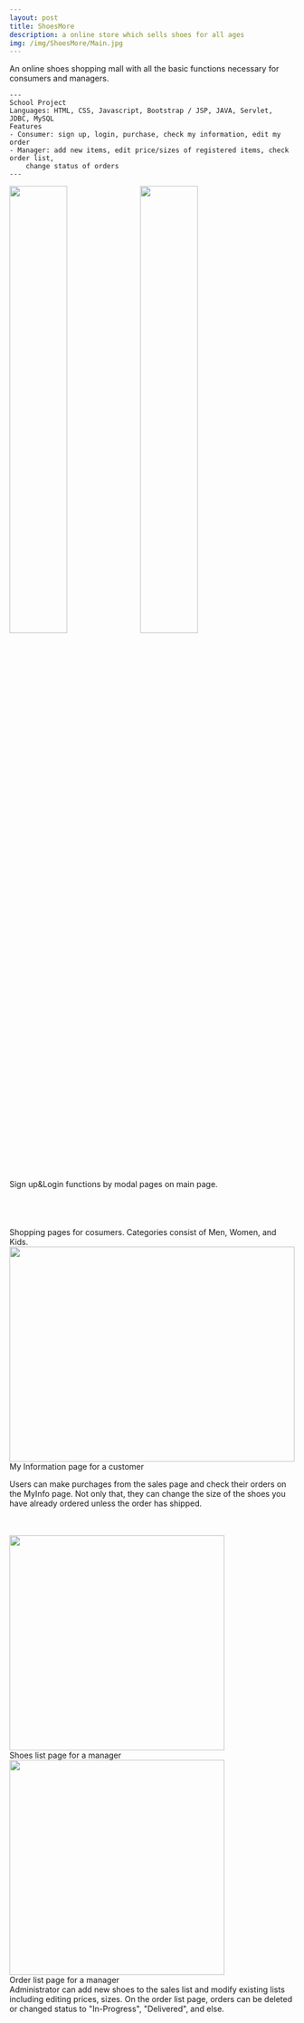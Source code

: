 ```yaml
---
layout: post
title: ShoesMore 
description: a online store which sells shoes for all ages
img: /img/ShoesMore/Main.jpg
---
```


An online shoes shopping mall with all the basic functions necessary for consumers and managers.

	---
	School Project
	Languages: HTML, CSS, Javascript, Bootstrap / JSP, JAVA, Servlet, JDBC, MySQL
	Features
	- Consumer: sign up, login, purchase, check my information, edit my order
	- Manager: add new items, edit price/sizes of registered items, check order list,
		change status of orders
	---

<div class="img_row">
	<a href="{{ site.baseurl }}/img/ShoesMore/Signup.jpg" target="_blank"><img class="col one" style="width:45%" src="{{ site.baseurl }}/img/ShoesMore/Signup.jpg" alt="" title="Sign Up"/></a>
	<a href="{{ site.baseurl }}/img/ShoesMore/Login.jpg" target="_blank"><img class="col one" style="width:45%"src="{{ site.baseurl }}/img/ShoesMore/Login.jpg" alt="" title="Login"/></a>
</div>
<div class="col three caption">
	Sign up&Login functions by modal pages on main page.
</div>
<br><br><br>
<div class="img_row">
	<a href="{{ site.baseurl }}/img/ShoesMore/ShoesWomen.jpg" target="_blank"><img class="col two" src="{{ site.baseurl }}/img/ShoesMore/ShoesWomen.jpg" alt="" title="Shoes for Women"/></a>
	<a href="{{ site.baseurl }}/img/ShoesMore/ShoesMen.jpg" target="_blank"><img class="col one" src="{{ site.baseurl }}/img/ShoesMore/ShoesMen.jpg" alt="" title="Shoes for Men"/></a>
</div>
<div class="col three caption">
	Shopping pages for cosumers. Categories consist of Men, Women, and Kids. 
</div>
<div class="img_row">
	<a href="{{ site.baseurl }}/img/ShoesMore/MyInfo.jpg" target="_blank"><img class="col three" style="width:100%; height:380px;" src="{{ site.baseurl }}/img/ShoesMore/MyInfo.jpg" alt="" title="My information page"/> </a>
</div>
<div class="col three caption">
	My Information page for a customer
</div>

Users can make purchages from the sales page and check their orders on the MyInfo page.
Not only that, they can change the size of the shoes you have already ordered unless the order has shipped.
<br><br><br>

<div class="img_row">
	<a href="{{ site.baseurl }}/img/ShoesMore/ShoesList.jpg" target="_blank"><img class="col three" style="height:380px" src="{{ site.baseurl }}/img/ShoesMore/ShoesList.jpg" alt="" title="Shoes List"/></a>
</div>
<div class="col three caption">
	Shoes list page for a manager
</div>
<div class="img_row">
	<a href="{{ site.baseurl }}/img/ShoesMore/OrderList.jpg" target="_blank"><img class="col three" style="height:380px" src="{{ site.baseurl }}/img/ShoesMore/OrderList.jpg" alt="" title="Order List"/></a>
</div>
<div class="col three caption">
	Order list page for a manager
</div>
Administrator can add new shoes to the sales list and modify existing lists including editing prices, sizes.
On the order list page, orders can be deleted or changed status to "In-Progress", "Delivered", and else.

<br><br><br>